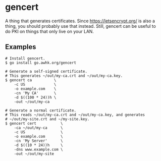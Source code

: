 # gencert

A thing that generates certificates. Since https://letsencrypt.org/ is
also a thing, you should probably use that instead. Still, gencert can
be useful to do PKI on things that only live on your LAN.

## Examples

```shell
# Install gencert.
$ go install go.awhk.org/gencert

# Generate a self-signed certificate.
# This generates ~/out/my-ca.crt and ~/out/my-ca.key.
$ gencert ca          \
    -c US             \
    -o example.com    \
    -cn 'My CA'       \
    -d $((100 * 24))h \
    -out ~/out/my-ca

# Generate a normal certificate.
# This reads ~/out/my-ca.crt and ~/out/my-ca.key, and generates
# ~/out/my-site.crt and ~/my-site.key.
$ gencert cert           \
    -ca ~/out/my-ca      \
    -c US                \
    -o example.com       \
    -cn 'My Server'      \
    -d $((10 * 24))h     \
    -dns www.example.com \
    -out ~/out/my-site
```
